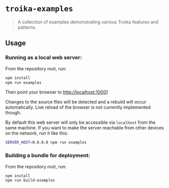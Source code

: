 # `troika-examples`

> A collection of examples demonstrating various Troika features and patterns.

## Usage

### Running as a local web server:

From the repository root, run:

```bash
npm install
npm run examples
```

Then point your browser to [http://localhost:10001](http://localhost:10001)

Changes to the source files will be detected and a rebuild will occur automatically. Live reload of the browser is not currently implemented though.

By default this web server will only be accessible via `localhost` from the same machine. If you want to make the server reachable from other devices on the network, run it like this:

```bash
SERVER_HOST=0.0.0.0 npm run examples
```

### Building a bundle for deployment:

From the repository root, run:

```bash
npm install
npm run build-examples
```
